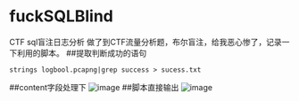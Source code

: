 # fuckSQLBlind
CTF sql盲注日志分析
做了到CTF流量分析题，布尔盲注，给我恶心惨了，记录一下利用的脚本。
##提取判断成功的语句
```
strings logbool.pcapng|grep success > sucess.txt
```
##content字段处理下
![image](https://github.com/user-attachments/assets/06c7ecdc-e607-49e9-a9f9-08d560c8650f)
##脚本直接输出
![image](https://github.com/user-attachments/assets/641467c8-10f6-466d-9c63-f0523f596226)



